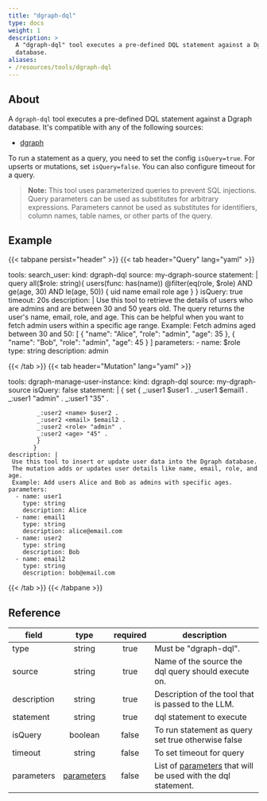 ```yaml
---
title: "dgraph-dql"
type: docs
weight: 1
description: >
  A "dgraph-dql" tool executes a pre-defined DQL statement against a Dgraph
  database.
aliases:
- /resources/tools/dgraph-dql
---
```


## About

A `dgraph-dql` tool executes a pre-defined DQL statement against a Dgraph
database. It's compatible with any of the following sources:

- [dgraph](../../sources/dgraph.md)

To run a statement as a query, you need to set the config `isQuery=true`. For
upserts or mutations, set `isQuery=false`. You can also configure timeout for a
query.

> **Note:** This tool uses parameterized queries to prevent SQL injections.
> Query parameters can be used as substitutes for arbitrary expressions.
> Parameters cannot be used as substitutes for identifiers, column names, table
> names, or other parts of the query.

## Example

{{< tabpane persist="header" >}}
{{< tab header="Query" lang="yaml" >}}

tools:
  search_user:
    kind: dgraph-dql
    source: my-dgraph-source
    statement: |
      query all($role: string){
        users(func: has(name)) @filter(eq(role, $role) AND ge(age, 30) AND le(age, 50)) {
          uid
          name
          email
          role
          age
        }
      }
    isQuery: true
    timeout: 20s
    description: |
     Use this tool to retrieve the details of users who are admins and are between 30 and 50 years old.
     The query returns the user's name, email, role, and age.
     This can be helpful when you want to fetch admin users within a specific age range.
     Example: Fetch admins aged between 30 and 50:
      [
        {
          "name": "Alice",
          "role": "admin",
          "age": 35
        },
        {
          "name": "Bob",
          "role": "admin",
          "age": 45
        }
      ]
    parameters:
      - name: $role
        type: string
        description: admin

{{< /tab >}}
{{< tab header="Mutation" lang="yaml" >}}

tools:
  dgraph-manage-user-instance:
    kind: dgraph-dql
    source: my-dgraph-source
    isQuery: false
    statement: |
           {
            set {
            _:user1 <name> $user1 .
            _:user1 <email> $email1 .
            _:user1 <role> "admin" .
            _:user1 <age> "35" .

            _:user2 <name> $user2 .
            _:user2 <email> $email2 .
            _:user2 <role> "admin" .
            _:user2 <age> "45" .
            }
           }
    description: |
     Use this tool to insert or update user data into the Dgraph database.
     The mutation adds or updates user details like name, email, role, and age.
     Example: Add users Alice and Bob as admins with specific ages.
    parameters:
      - name: user1
        type: string
        description: Alice
      - name: email1
        type: string
        description: alice@email.com
      - name: user2
        type: string
        description: Bob
      - name: email2
        type: string
        description: bob@email.com

{{< /tab >}}
{{< /tabpane >}}

## Reference

| **field**   |                  **type**                  | **required** | **description**                                                                              |
|-------------|:------------------------------------------:|:------------:|----------------------------------------------------------------------------------------------|
| type        |                   string                   |     true     | Must be "dgraph-dql".                                                                        |
| source      |                   string                   |     true     | Name of the source the dql query should execute on.                                          |
| description |                   string                   |     true     | Description of the tool that is passed to the LLM.                                           |
| statement   |                   string                   |     true     | dql statement to execute                                                                     |
| isQuery     |                  boolean                   |    false     | To run statement as query set true otherwise false                                           |
| timeout     |                   string                   |    false     | To set timeout for query                                                                     |
| parameters  | [parameters](../#specifying-parameters) |    false     | List of [parameters](../#specifying-parameters) that will be used with the dql statement. |

